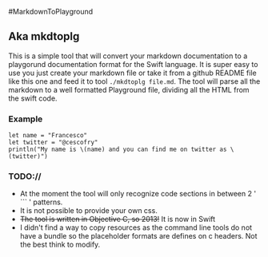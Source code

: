 #MarkdownToPlayground

## Aka mkdtoplg

This is a simple tool that will convert your markdown documentation to a playgorund documentation format for the Swift language.
It is super easy to use you just create your markdown file or take it from a github README file like this one and feed it to tool `./mkdtoplg file.md`. The tool will parse all the markdown to a well formatted Playground file, dividing all the HTML from the swift code.

### Example

``` 
let name = "Francesco"
let twitter = "@cescofry"
println("My name is \(name) and you can find me on twitter as \(twitter)")
```

### TODO://

- At the moment the tool will only recognize code sections in between 2 ' \`\`\` ' patterns.
- It is not possible to provide your own css.
- <del>The tool is written in Objective C, so 2013!</del> It is now in Swift
- I didn't find a way to copy resources as the command line tools do not have a bundle so the placeholder formats are defines on c headers. Not the best think to modify.


